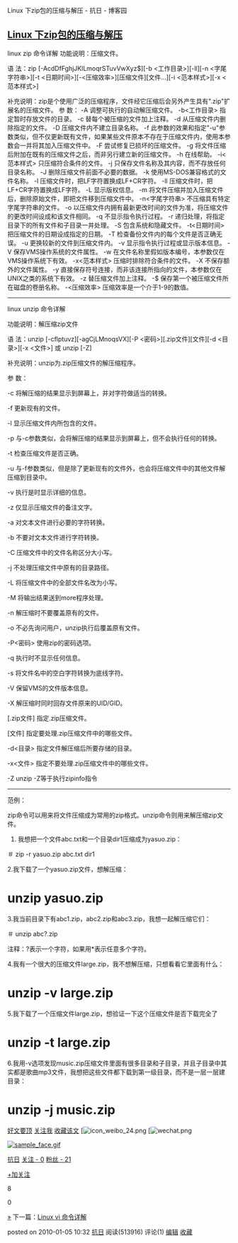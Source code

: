 Linux 下zip包的压缩与解压 - 抗日 - 博客园

## [Linux 下zip包的压缩与解压](http://www.cnblogs.com/chinareny2k/archive/2010/01/05/1639468.html)

linux zip 命令详解
功能说明：压缩文件。

语 法：zip [-AcdDfFghjJKlLmoqrSTuvVwXyz$][-b <工作目录>][-ll][-n <字尾字符串>][-t <日期时间>][-<压缩效率>][压缩文件][文件...][-i <范本样式>][-x <范本样式>]

补充说明：zip是个使用广泛的压缩程序，文件经它压缩后会另外产生具有".zip"扩展名的压缩文件。
参 数：
-A 调整可执行的自动解压缩文件。
-b<工作目录> 指定暂时存放文件的目录。
-c 替每个被压缩的文件加上注释。
-d 从压缩文件内删除指定的文件。
-D 压缩文件内不建立目录名称。
-f 此参数的效果和指定"-u"参数类似，但不仅更新既有文件，如果某些文件原本不存在于压缩文件内，使用本参数会一并将其加入压缩文件中。
-F 尝试修复已损坏的压缩文件。
-g 将文件压缩后附加在既有的压缩文件之后，而非另行建立新的压缩文件。
-h 在线帮助。
-i<范本样式> 只压缩符合条件的文件。
-j 只保存文件名称及其内容，而不存放任何目录名称。
-J 删除压缩文件前面不必要的数据。
-k 使用MS-DOS兼容格式的文件名称。
-l 压缩文件时，把LF字符置换成LF+CR字符。
-ll 压缩文件时，把LF+CR字符置换成LF字符。
-L 显示版权信息。
-m 将文件压缩并加入压缩文件后，删除原始文件，即把文件移到压缩文件中。
-n<字尾字符串> 不压缩具有特定字尾字符串的文件。
-o 以压缩文件内拥有最新更改时间的文件为准，将压缩文件的更改时间设成和该文件相同。
-q 不显示指令执行过程。
-r 递归处理，将指定目录下的所有文件和子目录一并处理。
-S 包含系统和隐藏文件。
-t<日期时间> 把压缩文件的日期设成指定的日期。
-T 检查备份文件内的每个文件是否正确无误。
-u 更换较新的文件到压缩文件内。
-v 显示指令执行过程或显示版本信息。
-V 保存VMS操作系统的文件属性。
-w 在文件名称里假如版本编号，本参数仅在VMS操作系统下有效。
-x<范本样式> 压缩时排除符合条件的文件。
-X 不保存额外的文件属性。
-y 直接保存符号连接，而非该连接所指向的文件，本参数仅在UNIX之类的系统下有效。
-z 替压缩文件加上注释。
-$ 保存第一个被压缩文件所在磁盘的卷册名称。
-<压缩效率> 压缩效率是一个介于1-9的数值。

* * *

linux unzip 命令详解

功能说明：解压缩zip文件

语 法：unzip [-cflptuvz][-agCjLMnoqsVX][-P <密码>][.zip文件][文件][-d <目录>][-x <文件>] 或 unzip [-Z]

补充说明：unzip为.zip压缩文件的解压缩程序。

参 数：

-c 将解压缩的结果显示到屏幕上，并对字符做适当的转换。

-f 更新现有的文件。

-l 显示压缩文件内所包含的文件。

-p 与-c参数类似，会将解压缩的结果显示到屏幕上，但不会执行任何的转换。

-t 检查压缩文件是否正确。

-u 与-f参数类似，但是除了更新现有的文件外，也会将压缩文件中的其他文件解压缩到目录中。

-v 执行是时显示详细的信息。

-z 仅显示压缩文件的备注文字。

-a 对文本文件进行必要的字符转换。

-b 不要对文本文件进行字符转换。

-C 压缩文件中的文件名称区分大小写。

-j 不处理压缩文件中原有的目录路径。

-L 将压缩文件中的全部文件名改为小写。

-M 将输出结果送到more程序处理。

-n 解压缩时不要覆盖原有的文件。

-o 不必先询问用户，unzip执行后覆盖原有文件。

-P<密码> 使用zip的密码选项。

-q 执行时不显示任何信息。

-s 将文件名中的空白字符转换为底线字符。

-V 保留VMS的文件版本信息。

-X 解压缩时同时回存文件原来的UID/GID。

[.zip文件] 指定.zip压缩文件。

[文件] 指定要处理.zip压缩文件中的哪些文件。

-d<目录> 指定文件解压缩后所要存储的目录。

-x<文件> 指定不要处理.zip压缩文件中的哪些文件。

-Z unzip -Z等于执行zipinfo指令

* * *

范例：

zip命令可以用来将文件压缩成为常用的zip格式。unzip命令则用来解压缩zip文件。

1. 我想把一个文件abc.txt和一个目录dir1压缩成为yasuo.zip：

＃ zip -r yasuo.zip abc.txt dir1

2.我下载了一个yasuo.zip文件，想解压缩：

# unzip yasuo.zip

3.我当前目录下有abc1.zip，abc2.zip和abc3.zip，我想一起解压缩它们：

＃ unzip abc\?.zip

注释：?表示一个字符，如果用*表示任意多个字符。

4.我有一个很大的压缩文件large.zip，我不想解压缩，只想看看它里面有什么：

# unzip -v large.zip

5.我下载了一个压缩文件large.zip，想验证一下这个压缩文件是否下载完全了

# unzip -t large.zip

6.我用-v选项发现music.zip压缩文件里面有很多目录和子目录，并且子目录中其实都是歌曲mp3文件，我想把这些文件都下载到第一级目录，而不是一层一层建目录：

# unzip -j music.zip

 [好文要顶](Linux%20下zip包的压缩与解压%20-%20抗日%20-%20博客园.md#)  [关注我](Linux%20下zip包的压缩与解压%20-%20抗日%20-%20博客园.md#)  [收藏该文](Linux%20下zip包的压缩与解压%20-%20抗日%20-%20博客园.md#)  [![icon_weibo_24.png](Linux%20下zip包的压缩与解压%20-%20抗日%20-%20博客园.md#)  [![wechat.png](Linux%20下zip包的压缩与解压%20-%20抗日%20-%20博客园.md#)

 [![sample_face.gif](../_resources/373280fde0d7ed152a0f7f06df3f3ad4.gif)](http://home.cnblogs.com/u/chinareny2k/)

 [抗日](http://home.cnblogs.com/u/chinareny2k/)
 [关注 - 0](http://home.cnblogs.com/u/chinareny2k/followees)
 [粉丝 - 21](http://home.cnblogs.com/u/chinareny2k/followers)

 [+加关注](Linux%20下zip包的压缩与解压%20-%20抗日%20-%20博客园.md#)

 8

 0

[»](http://www.cnblogs.com/chinareny2k/archive/2010/01/05/1639783.html) 下一篇：[Linux vi 命令详解](http://www.cnblogs.com/chinareny2k/archive/2010/01/05/1639783.html)

posted on 2010-01-05 10:32  [抗日](http://www.cnblogs.com/chinareny2k/) 阅读(513916) 评论(1) [编辑](https://i.cnblogs.com/EditPosts.aspx?postid=1639468)  [收藏](http://www.cnblogs.com/chinareny2k/archive/2010/01/05/1639468.html#)